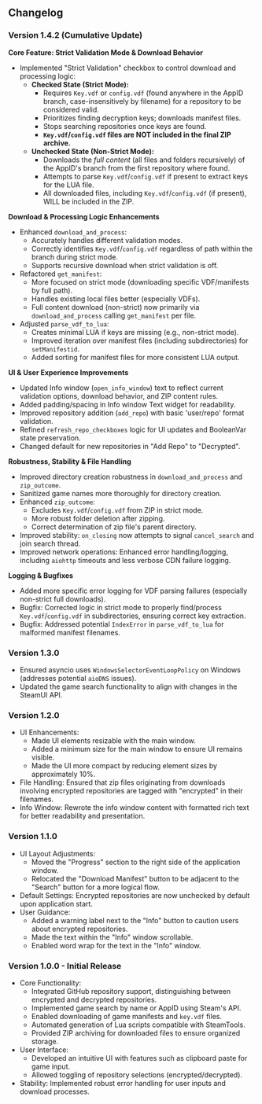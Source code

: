 ## Changelog

### Version 1.4.2 (Cumulative Update)

**Core Feature: Strict Validation Mode & Download Behavior**
*   Implemented "Strict Validation" checkbox to control download and processing logic:
    *   **Checked State (Strict Mode):**
        *   Requires `Key.vdf` or `config.vdf` (found anywhere in the AppID branch, case-insensitively by filename) for a repository to be considered valid.
        *   Prioritizes finding decryption keys; downloads manifest files.
        *   Stops searching repositories once keys are found.
        *   **`Key.vdf`/`config.vdf` files are NOT included in the final ZIP archive.**
    *   **Unchecked State (Non-Strict Mode):**
        *   Downloads the *full content* (all files and folders recursively) of the AppID's branch from the first repository where found.
        *   Attempts to parse `Key.vdf`/`config.vdf` if present to extract keys for the LUA file.
        *   All downloaded files, including `Key.vdf`/`config.vdf` (if present), WILL be included in the ZIP.

**Download & Processing Logic Enhancements**
*   Enhanced `download_and_process`:
    *   Accurately handles different validation modes.
    *   Correctly identifies `Key.vdf`/`config.vdf` regardless of path within the branch during strict mode.
    *   Supports recursive download when strict validation is off.
*   Refactored `get_manifest`:
    *   More focused on strict mode (downloading specific VDF/manifests by full path).
    *   Handles existing local files better (especially VDFs).
    *   Full content download (non-strict) now primarily via `download_and_process` calling `get_manifest` per file.
*   Adjusted `parse_vdf_to_lua`:
    *   Creates minimal LUA if keys are missing (e.g., non-strict mode).
    *   Improved iteration over manifest files (including subdirectories) for `setManifestid`.
    *   Added sorting for manifest files for more consistent LUA output.

**UI & User Experience Improvements**
*   Updated Info window (`open_info_window`) text to reflect current validation options, download behavior, and ZIP content rules.
*   Added padding/spacing in Info window Text widget for readability.
*   Improved repository addition (`add_repo`) with basic 'user/repo' format validation.
*   Refined `refresh_repo_checkboxes` logic for UI updates and BooleanVar state preservation.
*   Changed default for new repositories in "Add Repo" to "Decrypted".

**Robustness, Stability & File Handling**
*   Improved directory creation robustness in `download_and_process` and `zip_outcome`.
*   Sanitized game names more thoroughly for directory creation.
*   Enhanced `zip_outcome`:
    *   Excludes `Key.vdf`/`config.vdf` from ZIP in strict mode.
    *   More robust folder deletion after zipping.
    *   Correct determination of zip file's parent directory.
*   Improved stability: `on_closing` now attempts to signal `cancel_search` and join search thread.
*   Improved network operations: Enhanced error handling/logging, including `aiohttp` timeouts and less verbose CDN failure logging.

**Logging & Bugfixes**
*   Added more specific error logging for VDF parsing failures (especially non-strict full downloads).
*   Bugfix: Corrected logic in strict mode to properly find/process `Key.vdf`/`config.vdf` in subdirectories, ensuring correct key extraction.
*   Bugfix: Addressed potential `IndexError` in `parse_vdf_to_lua` for malformed manifest filenames.

### Version 1.3.0
*   Ensured asyncio uses `WindowsSelectorEventLoopPolicy` on Windows (addresses potential `aioDNS` issues).
*   Updated the game search functionality to align with changes in the SteamUI API.

### Version 1.2.0
*   UI Enhancements:
    *   Made UI elements resizable with the main window.
    *   Added a minimum size for the main window to ensure UI remains visible.
    *   Made the UI more compact by reducing element sizes by approximately 10%.
*   File Handling: Ensured that zip files originating from downloads involving encrypted repositories are tagged with "encrypted" in their filenames.
*   Info Window: Rewrote the info window content with formatted rich text for better readability and presentation.

### Version 1.1.0
*   UI Layout Adjustments:
    *   Moved the "Progress" section to the right side of the application window.
    *   Relocated the "Download Manifest" button to be adjacent to the "Search" button for a more logical flow.
*   Default Settings: Encrypted repositories are now unchecked by default upon application start.
*   User Guidance:
    *   Added a warning label next to the "Info" button to caution users about encrypted repositories.
    *   Made the text within the "Info" window scrollable.
    *   Enabled word wrap for the text in the "Info" window.

### Version 1.0.0 - Initial Release
*   Core Functionality:
    *   Integrated GitHub repository support, distinguishing between encrypted and decrypted repositories.
    *   Implemented game search by name or AppID using Steam's API.
    *   Enabled downloading of game manifests and `key.vdf` files.
    *   Automated generation of Lua scripts compatible with SteamTools.
    *   Provided ZIP archiving for downloaded files to ensure organized storage.
*   User Interface:
    *   Developed an intuitive UI with features such as clipboard paste for game input.
    *   Allowed toggling of repository selections (encrypted/decrypted).
*   Stability: Implemented robust error handling for user inputs and download processes.